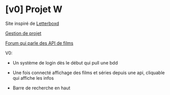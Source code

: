 # [v0] Projet W
Site inspiré de [Letterboxd](https://letterboxd.com/)

[Gestion de projet](https://trello.com/invite/b/HDm0v5G6/ATTIe56c3290a3df3f47b3d46dfb3d7ef2898872D7D2/projet-w)

[Forum qui parle des API de films](https://www.developpez.net/forums/d1470353/webmasters-developpement-web/general-conception-web/webmarketing/api-recuperer-infos-films-series-etc/)

V0:

- Un système de login dès le début qui pull une bdd

- Une fois connecté affichage des films et séries depuis une api, cliquable qui affiche les infos

- Barre de recherche en haut

